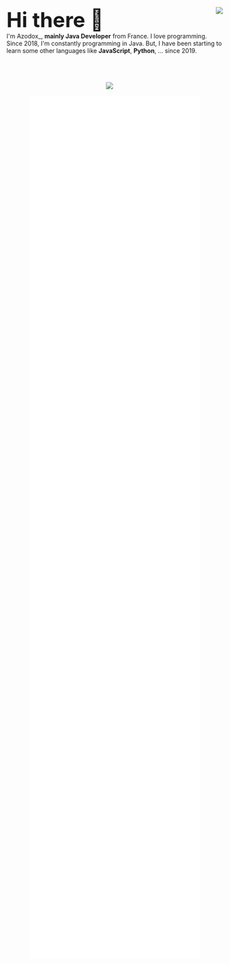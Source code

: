 
<img align="right" src="https://github-readme-stats.vercel.app/api?username=azodox&count_private=true&show_icons=true&hide_border=true&theme=radical" />
<font size="10">
<b>
Hi there 👋
</b>
</font>
<br>
I'm Azodox_, <b>mainly Java Developer</b> from France. I love programming. Since 2018, I'm constantly programming in Java. But, I have been starting to learn some other languages like <b>JavaScript</b>, <b>Python</b>, ... since 2019.</br>

<p align="center">
	<br>
	<br>
	<br>
	<img src="http://img.shields.io/badge/Discord-%40Luke/Azodox__%236614-7289DA?style=for-the-badge" />
	&nbsp;&nbsp;&nbsp;&nbsp;&nbsp;
</p>
<div align="center">
  <img src="/github-metrics.svg" alt="Metrics" width="400">
</div>
